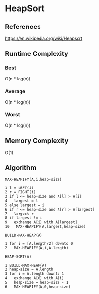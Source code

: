 # HeapSort

## References
https://en.wikipedia.org/wiki/Heapsort

## Runtime Complexity
### Best
O(n * log(n))
### Average
O(n * log(n))
### Worst
O(n * log(n))

## Memory Complexity
O(1)


## Algorithm
```
MAX-HEAPIFY(A,i,heap-size)

1 l = LEFT(i)
2 r = RIGHT(i)
3 if l <= heap-size and A[l] > A[i]
4   largest = l
5 else largest = i
6 if r <= heap-size and A[r] > A[largest]
7   largest r
8 if largest != i
9   exchange A[i] with A[largest]
10   MAX-HEAPIFY(A,largest,heap-size)

BUILD-MAX-HEAP(A)

1 for i = [A.length/2] downto 0
2   MAX-HEAPIFY(A,i,A.length)

HEAP-SORT(A)

1 BUILD-MAX-HEAP(A)
2 heap-size = A.length
3 for i = A.length downto 1
4   exchange A[0] with A[i]
5   heap-size = heap-size - 1
6   MAX-HEAPIFY(A,0,heap-size)
```
